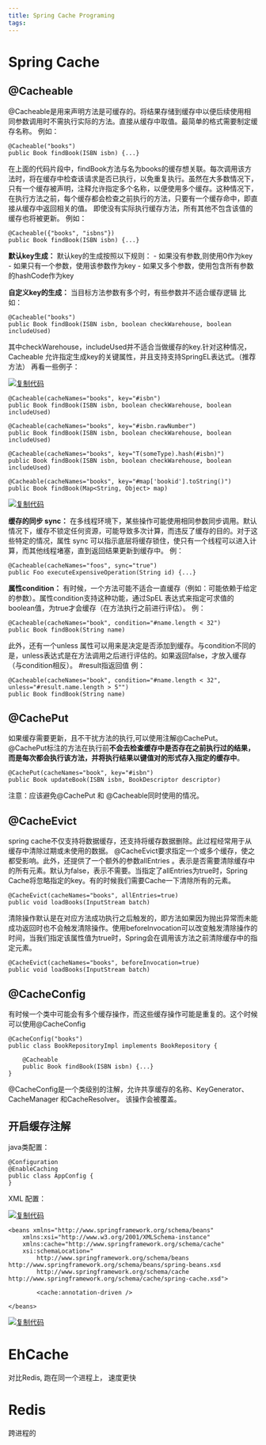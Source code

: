 ```yaml
---
title: Spring Cache Programing
tags:
---
```


# Spring Cache



## @Cacheable

@Cacheable是用来声明方法是可缓存的。将结果存储到缓存中以便后续使用相同参数调用时不需执行实际的方法。直接从缓存中取值。最简单的格式需要制定缓存名称。 
例如：

```
@Cacheable("books")
public Book findBook(ISBN isbn) {...}
```

在上面的代码片段中，findBook方法与名为books的缓存想关联。每次调用该方法时，将在缓存中检查该请求是否已执行，以免重复执行。虽然在大多数情况下，只有一个缓存被声明，注释允许指定多个名称，以便使用多个缓存。这种情况下，在执行方法之前，每个缓存都会检查之前执行的方法，只要有一个缓存命中，即直接从缓存中返回相关的值。 
即使没有实际执行缓存方法，所有其他不包含该值的缓存也将被更新。 
例如：

```
@Cacheable({"books", "isbns"})
public Book findBook(ISBN isbn) {...}
```

 

**默认key生成：** 
默认key的生成按照以下规则： 
\- 如果没有参数,则使用0作为key 
\- 如果只有一个参数，使用该参数作为key 
\- 如果又多个参数，使用包含所有参数的hashCode作为key

**自定义key的生成：** 
当目标方法参数有多个时，有些参数并不适合缓存逻辑 
比如：

```
@Cacheable("books")
public Book findBook(ISBN isbn, boolean checkWarehouse, boolean includeUsed)
```

其中checkWarehouse，includeUsed并不适合当做缓存的key.针对这种情况，Cacheable 允许指定生成key的关键属性，并且支持支持SpringEL表达式。（推荐方法） 
再看一些例子：

[![复制代码](https://common.cnblogs.com/images/copycode.gif)](javascript:void(0);)

```
@Cacheable(cacheNames="books", key="#isbn")
public Book findBook(ISBN isbn, boolean checkWarehouse, boolean includeUsed)

@Cacheable(cacheNames="books", key="#isbn.rawNumber")
public Book findBook(ISBN isbn, boolean checkWarehouse, boolean includeUsed)

@Cacheable(cacheNames="books", key="T(someType).hash(#isbn)")
public Book findBook(ISBN isbn, boolean checkWarehouse, boolean includeUsed)

@Cacheable(cacheNames="books", key="#map['bookid'].toString()")
public Book findBook(Map<String, Object> map)
```

[![复制代码](https://common.cnblogs.com/images/copycode.gif)](javascript:void(0);)

 

**缓存的同步 sync：** 
在多线程环境下，某些操作可能使用相同参数同步调用。默认情况下，缓存不锁定任何资源，可能导致多次计算，而违反了缓存的目的。对于这些特定的情况，属性 sync 可以指示底层将缓存锁住，使只有一个线程可以进入计算，而其他线程堵塞，直到返回结果更新到缓存中。 
例：

```
@Cacheable(cacheNames="foos", sync="true")
public Foo executeExpensiveOperation(String id) {...}
```

 

**属性condition：** 
有时候，一个方法可能不适合一直缓存（例如：可能依赖于给定的参数）。属性condition支持这种功能，通过SpEL 表达式来指定可求值的boolean值，为true才会缓存（在方法执行之前进行评估）。 
例：

```
@Cacheable(cacheNames="book", condition="#name.length < 32")
public Book findBook(String name)
```

 

此外，还有一个unless 属性可以用来是决定是否添加到缓存。与condition不同的是，unless表达式是在方法调用之后进行评估的。如果返回false，才放入缓存（与condition相反）。 #result指返回值 例：

```
@Cacheable(cacheNames="book", condition="#name.length < 32", unless="#result.name.length > 5"")
public Book findBook(String name)
```

 

## @CachePut

如果缓存需要更新，且不干扰方法的执行,可以使用注解@CachePut。@CachePut标注的方法在执行前**不会去检查缓存中是否存在之前执行过的结果，而是每次都会执行该方法，并将执行结果以键值对的形式存入指定的缓存中**。

```
@CachePut(cacheNames="book", key="#isbn")
public Book updateBook(ISBN isbn, BookDescriptor descriptor)
```

注意：应该避免@CachePut 和 @Cacheable同时使用的情况。

## @CacheEvict

spring cache不仅支持将数据缓存，还支持将缓存数据删除。此过程经常用于从缓存中清除过期或未使用的数据。 
@CacheEvict要求指定一个或多个缓存，使之都受影响。此外，还提供了一个额外的参数allEntries 。表示是否需要清除缓存中的所有元素。默认为false，表示不需要。当指定了allEntries为true时，Spring Cache将忽略指定的key。有的时候我们需要Cache一下清除所有的元素。

```
@CacheEvict(cacheNames="books", allEntries=true)
public void loadBooks(InputStream batch)
```

清除操作默认是在对应方法成功执行之后触发的，即方法如果因为抛出异常而未能成功返回时也不会触发清除操作。使用beforeInvocation可以改变触发清除操作的时间，当我们指定该属性值为true时，Spring会在调用该方法之前清除缓存中的指定元素。

```
@CacheEvict(cacheNames="books", beforeInvocation=true)
public void loadBooks(InputStream batch)
```

 

## @CacheConfig

有时候一个类中可能会有多个缓存操作，而这些缓存操作可能是重复的。这个时候可以使用@CacheConfig

```
@CacheConfig("books")
public class BookRepositoryImpl implements BookRepository {

    @Cacheable
    public Book findBook(ISBN isbn) {...}
}
```

 

@CacheConfig是一个类级别的注解，允许共享缓存的名称、KeyGenerator、CacheManager 和CacheResolver。 
该操作会被覆盖。

## 开启缓存注解

java类配置：

```
@Configuration
@EnableCaching
public class AppConfig {
}
```

 

XML 配置：

[![复制代码](https://common.cnblogs.com/images/copycode.gif)](javascript:void(0);)

```
<beans xmlns="http://www.springframework.org/schema/beans"
    xmlns:xsi="http://www.w3.org/2001/XMLSchema-instance"
    xmlns:cache="http://www.springframework.org/schema/cache"
    xsi:schemaLocation="
        http://www.springframework.org/schema/beans http://www.springframework.org/schema/beans/spring-beans.xsd
        http://www.springframework.org/schema/cache http://www.springframework.org/schema/cache/spring-cache.xsd">

        <cache:annotation-driven />

</beans>
```

[![复制代码](https://common.cnblogs.com/images/copycode.gif)](javascript:void(0);)

# EhCache

对比Redis, 跑在同一个进程上， 速度更快



# Redis

跨进程的
